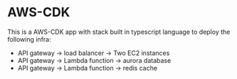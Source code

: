 # AWS-CDK

This is a AWS-CDK app with stack built in typescript language to deploy the following infra:

* API gateway -> load balancer -> Two EC2 instances
* API gateway -> Lambda function -> aurora database
* API gateway -> Lambda function -> redis cache
